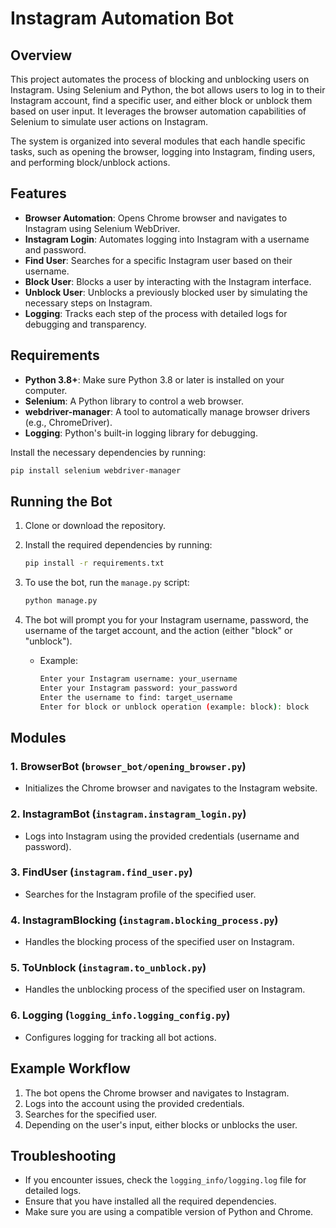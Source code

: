 # Instagram Automation Bot

## Overview

This project automates the process of blocking and unblocking users on Instagram. Using Selenium and Python, the bot allows users to log in to their Instagram account, find a specific user, and either block or unblock them based on user input. It leverages the browser automation capabilities of Selenium to simulate user actions on Instagram.

The system is organized into several modules that each handle specific tasks, such as opening the browser, logging into Instagram, finding users, and performing block/unblock actions.

## Features

- **Browser Automation**: Opens Chrome browser and navigates to Instagram using Selenium WebDriver.
- **Instagram Login**: Automates logging into Instagram with a username and password.
- **Find User**: Searches for a specific Instagram user based on their username.
- **Block User**: Blocks a user by interacting with the Instagram interface.
- **Unblock User**: Unblocks a previously blocked user by simulating the necessary steps on Instagram.
- **Logging**: Tracks each step of the process with detailed logs for debugging and transparency.

## Requirements

- **Python 3.8+**: Make sure Python 3.8 or later is installed on your computer.
- **Selenium**: A Python library to control a web browser.
- **webdriver-manager**: A tool to automatically manage browser drivers (e.g., ChromeDriver).
- **Logging**: Python's built-in logging library for debugging.
  
Install the necessary dependencies by running:

```bash
pip install selenium webdriver-manager
```

## Running the Bot

1. Clone or download the repository.
2. Install the required dependencies by running:
   ```bash
   pip install -r requirements.txt
   ```
3. To use the bot, run the `manage.py` script:

   ```bash
   python manage.py
   ```

4. The bot will prompt you for your Instagram username, password, the username of the target account, and the action (either "block" or "unblock").

   - Example:
     ```bash
     Enter your Instagram username: your_username
     Enter your Instagram password: your_password
     Enter the username to find: target_username
     Enter for block or unblock operation (example: block): block
     ```

## Modules

### 1. **BrowserBot** (`browser_bot/opening_browser.py`)

   - Initializes the Chrome browser and navigates to the Instagram website.

### 2. **InstagramBot** (`instagram.instagram_login.py`)

   - Logs into Instagram using the provided credentials (username and password).

### 3. **FindUser** (`instagram.find_user.py`)

   - Searches for the Instagram profile of the specified user.

### 4. **InstagramBlocking** (`instagram.blocking_process.py`)

   - Handles the blocking process of the specified user on Instagram.

### 5. **ToUnblock** (`instagram.to_unblock.py`)

   - Handles the unblocking process of the specified user on Instagram.

### 6. **Logging** (`logging_info.logging_config.py`)

   - Configures logging for tracking all bot actions.

## Example Workflow

1. The bot opens the Chrome browser and navigates to Instagram.
2. Logs into the account using the provided credentials.
3. Searches for the specified user.
4. Depending on the user's input, either blocks or unblocks the user.

## Troubleshooting

- If you encounter issues, check the `logging_info/logging.log` file for detailed logs.
- Ensure that you have installed all the required dependencies.
- Make sure you are using a compatible version of Python and Chrome.
